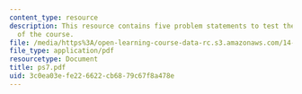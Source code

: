 ```yaml
---
content_type: resource
description: This resource contains five problem statements to test the students understanding
  of the course.
file: /media/https%3A/open-learning-course-data-rc.s3.amazonaws.com/14-04-intermediate-microeconomic-theory-fall-2006/3c0ea03efe226622cb6879c67f8a478e_ps7.pdf
file_type: application/pdf
resourcetype: Document
title: ps7.pdf
uid: 3c0ea03e-fe22-6622-cb68-79c67f8a478e
---
```

